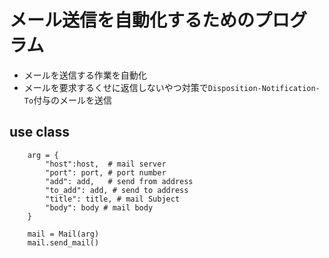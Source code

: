 # メール送信を自動化するためのプログラム

- メールを送信する作業を自動化
- メールを要求するくせに返信しないやつ対策で`Disposition-Notification-To`付与のメールを送信

## use class
```
    arg = {
        "host":host,  # mail server 
        "port": port, # port number
        "add": add,   # send from address
        "to_add": add, # send to address
        "title": title, # mail Subject
        "body": body # mail body
    }

    mail = Mail(arg)
    mail.send_mail()

```

